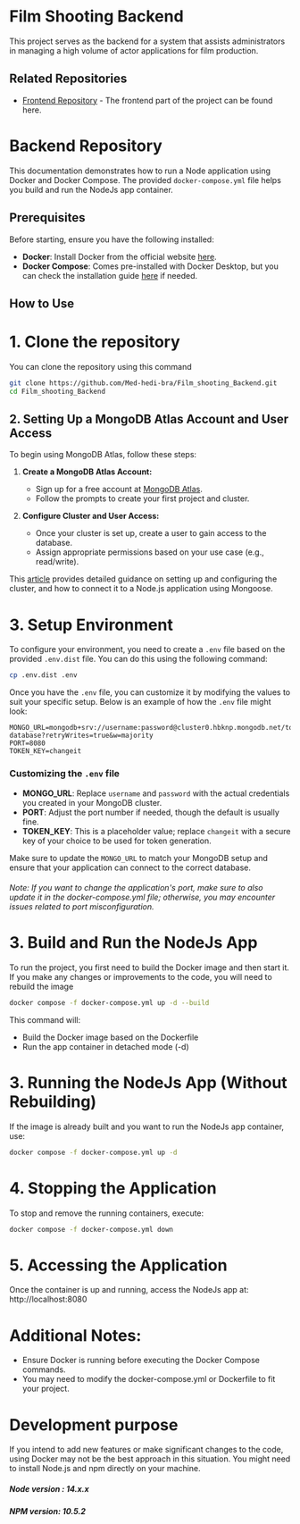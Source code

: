 # Film Shooting Backend 
This project serves as the backend for a system that assists administrators in managing a high volume of actor applications for film production.

## Related Repositories

- [Frontend Repository](https://github.com/Med-hedi-bra/Film_shooting_Frontend.git) - The frontend part of the project can be found here.


# Backend Repository
This documentation demonstrates how to run a Node application using Docker and Docker Compose. The provided `docker-compose.yml` file helps you build and run the NodeJs app container.


## Prerequisites

Before starting, ensure you have the following installed:

- **Docker**: Install Docker from the official website [here](https://www.docker.com/get-started).
- **Docker Compose**: Comes pre-installed with Docker Desktop, but you can check the installation guide [here](https://docs.docker.com/compose/install/) if needed.

## How to Use

# 1. Clone the repository
You can clone the repository using this command
```bash
git clone https://github.com/Med-hedi-bra/Film_shooting_Backend.git
cd Film_shooting_Backend
```
## 2. Setting Up a MongoDB Atlas Account and User Access

To begin using MongoDB Atlas, follow these steps:

1. **Create a MongoDB Atlas Account:**
   - Sign up for a free account at [MongoDB Atlas](https://cloud.mongodb.com/).
   - Follow the prompts to create your first project and cluster.

2. **Configure Cluster and User Access:**
   - Once your cluster is set up, create a user to gain access to the database.
   - Assign appropriate permissions based on your use case (e.g., read/write).

This [article](https://www.geeksforgeeks.org/how-to-connect-node-js-to-mongodb-atlas-using-mongoose/) provides detailed guidance on setting up and configuring the cluster, and how to connect it to a Node.js application using Mongoose.


# 3. Setup Environment

To configure your environment, you need to create a `.env` file based on the provided `.env.dist` file. You can do this using the following command:

```bash
cp .env.dist .env
```

Once you have the `.env` file, you can customize it by modifying the values to suit your specific setup. Below is an example of how the `.env` file might look:

```env
MONGO_URL=mongodb+srv://username:password@cluster0.hbknp.mongodb.net/tournage-database?retryWrites=true&w=majority
PORT=8080
TOKEN_KEY=changeit
```

### Customizing the `.env` file

- **MONGO_URL**: Replace `username` and `password` with the actual credentials you created in your MongoDB cluster.
- **PORT**: Adjust the port number if needed, though the default is usually fine.
- **TOKEN_KEY**: This is a placeholder value; replace `changeit` with a secure key of your choice to be used for token generation.

Make sure to update the `MONGO_URL` to match your MongoDB setup and ensure that your application can connect to the correct database.


###### Note: If you want to change the application's port, make sure to also update it in the docker-compose.yml file; otherwise, you may encounter issues related to port misconfiguration. 

# 3. Build and Run the NodeJs App
To run the project, you first need to build the Docker image and then start it. If you make any changes or improvements to the code, you will need to rebuild the image

```bash
docker compose -f docker-compose.yml up -d --build
```
This command will:
 - Build the Docker image based on the Dockerfile
 - Run the app container in detached mode (-d)

# 3. Running the NodeJs App (Without Rebuilding)
If the image is already built and you want to run the NodeJs app container, use:
```bash
docker compose -f docker-compose.yml up -d
```
# 4. Stopping the Application
To stop and remove the running containers, execute:
```bash
docker compose -f docker-compose.yml down
```
# 5. Accessing the Application
 Once the container is up and running, access the NodeJs app at: http://localhost:8080

# Additional Notes:
 - Ensure Docker is running before executing the Docker Compose commands.
 - You may need to modify the docker-compose.yml or Dockerfile to fit your project.

# Development purpose 
If you intend to add new features or make significant changes to the code, using Docker may not be the best approach in this situation. You might need to install Node.js and npm directly on your machine.
##### Node version : 14.x.x
##### NPM version: 10.5.2

